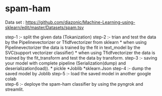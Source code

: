 # spam-ham

Data set : https://github.com/diazonic/Machine-Learning-using-sklearn/edit/master/Datasets/spam.tsv

step-1 :- split the given data (Tokanization)
step-2 :- trian and test the data by the Pipelinevectorizer or Tfidfvectorizer from sklearn 
         * when using Pipelinevectorizer the data is trained by the fit in text_model by the SVC(support vectorizer classifier)
         * when using Tfidfvectorizer the data is trained by the fit_transform and 
           test the data by transform.
step-3 :- saving your model with complete pipeline (Serialization(dump) and deserialization(load)).
         * pickle
         *Joblib
         *sklearn.Json
step-4 :- dump the saved model by Joblib 
step-5 :- load the saved model in another google colab  
step-6 :- deploye the spam-ham classifier  by using the pyngrok and streamlit.
